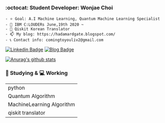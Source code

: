 ###  :octocat: Student Developer: Wonjae Choi


    - ⭐ Goal: A.I Machine Learning, Quantum Machine Learning Specialist
    - 🔭 IBM C:LOUDERs June,19th 2020 ~ 
    - 🌱 Qiskit Korean Translator
    - 📫 My blog: https://hadamardgate.blogspot.com/
    - 📞 Contact info: comingtoyouliv2@gmail.com
    

[![Linkedin Badge](https://img.shields.io/badge/-LinkedIn-blue?style=flat-square&logo=Linkedin&logoColor=white&link=https://www.linkedin.com/in/seong-yun-byeon-8183a8113/)](https://www.linkedin.com/in/wonjae-choi-68341a1a9/) 
[![Blog Badge](https://img.shields.io/badge/-Blog-FF5722?style=flat-square&logo=Tistory&logoColor=white&link=https://wwhurin.tistory.com/)](https://hadamardgate.blogspot.com/) 

[![Anurag's github stats](https://github-readme-stats.vercel.app/api?username=Called-Noah&theme=white)](https://github.com/anuraghazra/github-readme-stats)

### 🔖 Studying & 💻 Working
<table>
  
<tr><td>python</td></tr> 
<tr><td>Quantum Algorithm</td></tr> 
<tr><td>MachineLearning Algorithm</td></tr> 
<tr><td>qiskit translator</td></tr>

</table>


     
     


<!--
**Called-Noah/Called-Noah** is a ✨ _special_ ✨ repository because its `README.md` (this file) appears on your GitHub profile.

Here are some ideas to get you started:

- 🔭 I’m currently working on 
- 🌱 I’m currently learning Machine Learning
- 👯 I’m looking to collaborate on ...
- 🤔 I’m looking for help with ...
- 💬 Ask me about ...
- 📫 How to reach me: ...
- 😄 Pronouns: ...
- ⚡ Fun fact: ...
-->
